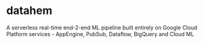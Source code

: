 # datahem
A serverless real-time end-2-end ML pipeline built entirely on Google Cloud Platform services - AppEngine, PubSub, Dataflow, BigQuery and Cloud ML
